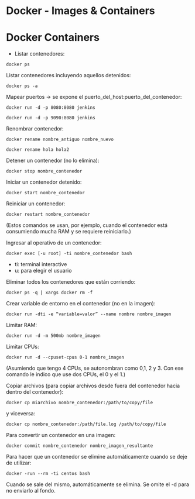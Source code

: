# Docker - Images & Containers


# Docker Containers

- Listar contenedores:

`docker ps`

Listar contenedores incluyendo aquellos detenidos:

`docker ps -a`

Mapear puertos -> se expone el puerto_del_host:puerto_del_contenedor:

`docker run -d -p 8080:8080 jenkins`

`docker run -d -p 9090:8080 jenkins`

Renombrar contenedor:

`docker rename nombre_antiguo nombre_nuevo`

`docker rename hola hola2`

Detener un contenedor (no lo elimina):

`docker stop nombre_contenedor`

Iniciar un contenedor detenido:

`docker start nombre_contenedor`

Reiniciar un contenedor:

`docker restart nombre_contenedor`

(Estos comandos se usan, por ejemplo, cuando el contenedor está consumiendo mucha RAM y se requiere reiniciarlo.)

Ingresar al operativo de un contenedor:

`docker exec [-u root] -ti nombre_contenedor bash`

- ti: terminal interactive
- u: para elegir el usuario

Eliminar todos los contenedores que están corriendo:

`docker ps -q | xargs docker rm -f`

Crear variable de entorno en el contenedor (no en la imagen):

`docker run -dti -e “variable=valor” --name nombre nombre_imagen`
 
Limitar RAM:

`docker run -d -m 500mb nombre_imagen`

Limitar CPUs:

`docker run -d --cpuset-cpus 0-1 nombre_imagen`

(Asumiendo que tengo 4 CPUs, se autonombran como 0,1, 2 y 3. Con ese comando le indico que use dos CPUs, el 0 y el 1.)

Copiar archivos (para copiar archivos desde fuera del contenedor hacia dentro del contenedor):

`docker cp miarchivo nombre_contenedor:/path/to/copy/file`

y viceversa:

`docker cp nombre_contenedor:/path/file.log /path/to/copy/file`

Para convertir un contenedor en una imagen:

`docker commit nombre_contenedor nombre_imagen_resultante`

Para hacer que un contenedor se elimine automáticamente cuando se deje de utilizar:

`docker -run --rm -ti centos bash`

Cuando se sale del mismo, automáticamente se elimina. Se omite el -d para no enviarlo al fondo.

